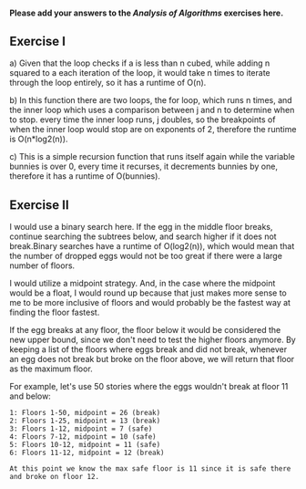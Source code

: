 #### Please add your answers to the ***Analysis of  Algorithms*** exercises here.

## Exercise I

a) Given that the loop checks if a is less than n cubed, while adding n squared to a each iteration of the loop, it would take n times to iterate through the loop entirely, so it has a runtime of O(n).

b) In this function there are two loops, the for loop, which runs n times, and the inner loop which uses a comparison between j and n to determine when to stop. every time the inner loop runs, j doubles, so the breakpoints of when the inner loop would stop are on exponents of 2, therefore the runtime is O(n*log2(n)).

c) This is a simple recursion function that runs itself again while the variable bunnies is over 0, every time it recurses, it decrements bunnies by one, therefore it has a runtime of O(bunnies).

## Exercise II

I would use a binary search here. If the egg in the middle floor breaks, continue searching the subtrees below, and search higher if it does not break.Binary searches have a runtime of O(log2(n)), which would mean that the number of dropped eggs would not be too great if there were a large number of floors.

I would utilize a midpoint strategy. And, in the case where the midpoint would be a float, I would round up because that just makes more sense to me to be more inclusive of floors and would probably be the fastest way at finding the floor fastest.

If the egg breaks at any floor, the floor below it would be considered the new upper bound, since we don't need to test the higher floors anymore. By keeping a list of the floors where eggs break and did not break, whenever an egg does not break but broke on the floor above, we will return that floor as the maximum floor.

For example, let's use 50 stories where the eggs wouldn't break at floor 11 and below:

    1: Floors 1-50, midpoint = 26 (break)
    2: Floors 1-25, midpoint = 13 (break)
    3: Floors 1-12, midpoint = 7 (safe)
    4: Floors 7-12, midpoint = 10 (safe)
    5: Floors 10-12, midpoint = 11 (safe)
    6: Floors 11-12, midpoint = 12 (break)
    
    At this point we know the max safe floor is 11 since it is safe there and broke on floor 12.

